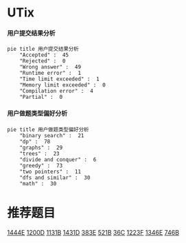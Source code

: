 # UTix

<!-- tabs:start -->



#### **用户提交结果分析**

```mermaid
pie title 用户提交结果分析
    "Accepted" :  45
    "Rejected" :  0
    "Wrong answer" :  49
    "Runtime error" :  1
    "Time limit exceeded" :  1
    "Memory limit exceeded" :  0
    "Compilation error" :  4
    "Partial" :  0
```

#### **用户做题类型偏好分析**

```mermaid
pie title 用户做题类型偏好分析
    "binary search" :  21
    "dp" :  78
    "graphs" :  29
    "trees" :  23
    "divide and conquer" :  6
    "greedy" :  73
    "two pointers" :  11
    "dfs and similar" :  30
    "math" :  30
```



<!-- tabs:end -->
# 推荐题目
[1444E](https://codeforces.com/contest/1444/problem/E)
[1200D](https://codeforces.com/contest/1200/problem/D)
[1131B](https://codeforces.com/contest/1131/problem/B)
[1431D](https://codeforces.com/contest/1431/problem/D)
[383E](https://codeforces.com/contest/383/problem/E)
[521B](https://codeforces.com/contest/521/problem/B)
[36C](https://codeforces.com/contest/36/problem/C)
[1223F](https://codeforces.com/contest/1223/problem/F)
[1346E](https://codeforces.com/contest/1346/problem/E)
[746B](https://codeforces.com/contest/746/problem/B)
